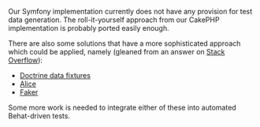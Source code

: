 Our Symfony implementation currently does not have any provision for test data generation. The roll-it-yourself approach from our CakePHP implementation is probably ported easily enough. 

There are also some solutions that have a more sophisticated approach which could be applied, namely (gleaned from an answer on [Stack Overflow](http://stackoverflow.com/questions/15159043/test-data-generator-for-symfony2-with-doctrine2)):

* [Doctrine data fixtures](https://github.com/doctrine/data-fixtures)
* [Alice](https://github.com/nelmio/alice)
* [Faker](https://github.com/fzaninotto/Faker)

Some more work is needed to integrate either of these into automated Behat-driven tests. 